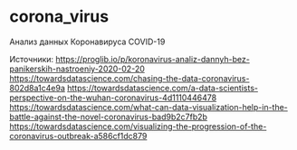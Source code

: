 # corona_virus
Анализ данных Коронавируса COVID-19




Источники:
https://proglib.io/p/koronavirus-analiz-dannyh-bez-panikerskih-nastroeniy-2020-02-20
https://towardsdatascience.com/chasing-the-data-coronavirus-802d8a1c4e9a 
https://towardsdatascience.com/a-data-scientists-perspective-on-the-wuhan-coronavirus-4d1110446478 
https://towardsdatascience.com/what-can-data-visualization-help-in-the-battle-against-the-novel-coronavirus-bad9b2c7fb2b 
https://towardsdatascience.com/visualizing-the-progression-of-the-coronavirus-outbreak-a586cf1dc879

